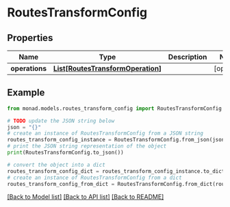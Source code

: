 # RoutesTransformConfig


## Properties

Name | Type | Description | Notes
------------ | ------------- | ------------- | -------------
**operations** | [**List[RoutesTransformOperation]**](RoutesTransformOperation.md) |  | [optional] 

## Example

```python
from monad.models.routes_transform_config import RoutesTransformConfig

# TODO update the JSON string below
json = "{}"
# create an instance of RoutesTransformConfig from a JSON string
routes_transform_config_instance = RoutesTransformConfig.from_json(json)
# print the JSON string representation of the object
print(RoutesTransformConfig.to_json())

# convert the object into a dict
routes_transform_config_dict = routes_transform_config_instance.to_dict()
# create an instance of RoutesTransformConfig from a dict
routes_transform_config_from_dict = RoutesTransformConfig.from_dict(routes_transform_config_dict)
```
[[Back to Model list]](../README.md#documentation-for-models) [[Back to API list]](../README.md#documentation-for-api-endpoints) [[Back to README]](../README.md)


